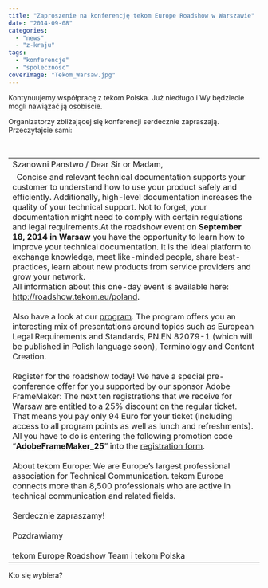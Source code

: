 ```yaml
---
title: "Zaproszenie na konferencję tekom Europe Roadshow w Warszawie"
date: "2014-09-08"
categories: 
  - "news"
  - "z-kraju"
tags: 
  - "konferencje"
  - "spolecznosc"
coverImage: "Tekom_Warsaw.jpg"
---
```


Kontynuujemy współpracę z tekom Polska. Już niedługo i Wy będziecie mogli nawiązać ją osobiście.

Organizatorzy zbliżającej się konferencji serdecznie zapraszają. Przeczytajcie sami:

 

<table width="600" border="0" cellspacing="1" cellpadding="0"><tbody><tr><td>Szanowni Panstwo / Dear Sir or Madam,</td></tr><tr><td valign="top">&nbsp; Concise and relevant technical documentation supports your customer to understand how to use your product safely and efficiently. Additionally, high-level documentation increases the quality of your technical support. Not to forget, your documentation might need to comply with certain regulations and legal requirements.At the roadshow event on<strong> September 18, 2014 in Warsaw</strong> you have the opportunity to learn how to improve your technical documentation. It is the ideal platform to exchange knowledge, meet like-minded people, share best-practices, learn about new products from service providers and grow your network.<div></div>All information about this one-day event is available here: <a href="http://roadshow.tekom.eu/poland">http://roadshow.tekom.eu/poland</a>.<div></div>&nbsp;<div></div>Also have a look at our <a href="http://conferences.tekom.de/tekom-europe-roadshow/poland/program/">program</a>. The program offers you an interesting mix of presentations around topics such as European Legal Requirements and Standards, PN:EN 82079-1 (which will be published in Polish language soon), Terminology and Content Creation.<div></div>&nbsp;<div></div>Register for the roadshow today! We have a special pre-conference offer for you supported by our sponsor Adobe FrameMaker: The next ten registrations that we receive for Warsaw are entitled to a 25% discount on the regular ticket. That means you pay only 94 Euro for your ticket (including access to all program points as well as lunch and refreshments). All you have to do is entering the following promotion code “<strong>AdobeFrameMaker_25</strong>” into the <a href="http://newsletter.tekom.de/link.php?link=00_02_04_AE_16">registration form</a>.<div></div>&nbsp;<div></div>About tekom Europe: We are Europe’s largest professional association for Technical Communication. tekom Europe connects more than 8,500 professionals who are active in technical communication and related fields.<div></div>&nbsp;<div></div>Serdecznie zapraszamy!<div></div>&nbsp;<div></div>Pozdrawiamy<div></div>&nbsp;<div></div>tekom Europe Roadshow Team i tekom Polska</td></tr></tbody></table>

Kto się wybiera?
